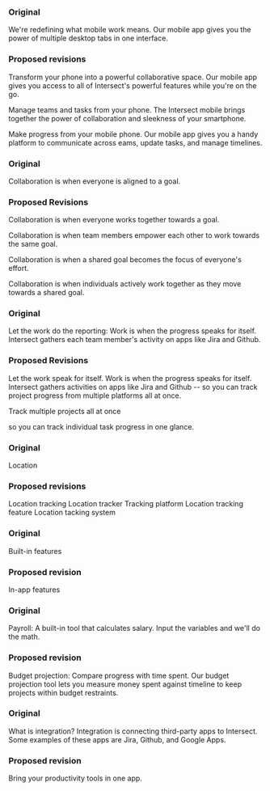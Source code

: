 ### Original 

We're redefining what mobile work means.
Our mobile app gives you the power of multiple desktop tabs in one interface.


### Proposed revisions 

Transform your phone into a powerful collaborative space. Our mobile app gives you access to all of Intersect's powerful features while you're on the go.

Manage teams and tasks from your phone. The Intersect mobile brings together the power of collaboration and sleekness of your smartphone.

Make progress from your mobile phone. Our mobile app gives you a handy platform to communicate across eams, update tasks, and manage timelines.


### Original
Collaboration is when everyone is aligned to a goal.

### Proposed Revisions

Collaboration is when everyone works together towards a goal.

Collaboration is when team members empower each other to work towards the same goal.

Collaboration is when a shared goal becomes the focus of everyone's effort.

Collaboration is when individuals actively work together as they move towards a shared goal.  


### Original 
Let the work do the reporting: Work is when the progress speaks for itself. Intersect gathers each team member's activity on apps like Jira and Github.

### Proposed Revisions
Let the work speak for itself. Work is when the progress speaks for itself. Intersect gathers activities on apps like Jira and Github -- so you can track project progress from multiple platforms all at once.

Track multiple projects all at once

so you can track individual task progress in one glance.

### Original
Location

### Proposed revisions
Location tracking
Location tracker
Tracking platform
Location tracking feature
Location tacking system

### Original
Built-in features

### Proposed revision
In-app features

### Original
Payroll: A built-in tool that calculates salary. Input the variables and we'll do the math.

### Proposed revision
Budget projection: Compare progress with time spent. Our budget projection tool lets you measure money spent against timeline to keep projects within budget restraints.


### Original
 What is integration? Integration is connecting third-party apps to Intersect. Some examples of these apps are Jira, Github, and Google Apps.

### Proposed revision
Bring your productivity tools in one app. 